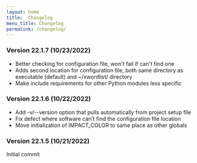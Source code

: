 ```yaml
---
layout: home
title:  Changelog
menu_title: Changelog
permalink: /changelog/
---
```


### Version 22.1.7 (10/23/2022)

* Better checking for configuration file, won't fail if can't find one
* Adds second location for configuration file, both same directory as executable (default) and \~/xwordlist/ directory
* Make include requirements for other Python modules less specific

### Version 22.1.6 (10/22/2022)

* Add -v/--version option that pulls automatically from project setup file
* Fix defect where software can’t find the configuration file location
* Move initialization of IMPACT_COLOR to same place as other globals

### Version 22.1.5 (10/21/2022)

Initial commit